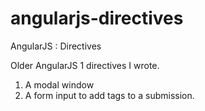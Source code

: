 # angularjs-directives
AngularJS : Directives

Older AngularJS 1 directives I wrote.

1. A modal window
2. A form input to add tags to a submission.
